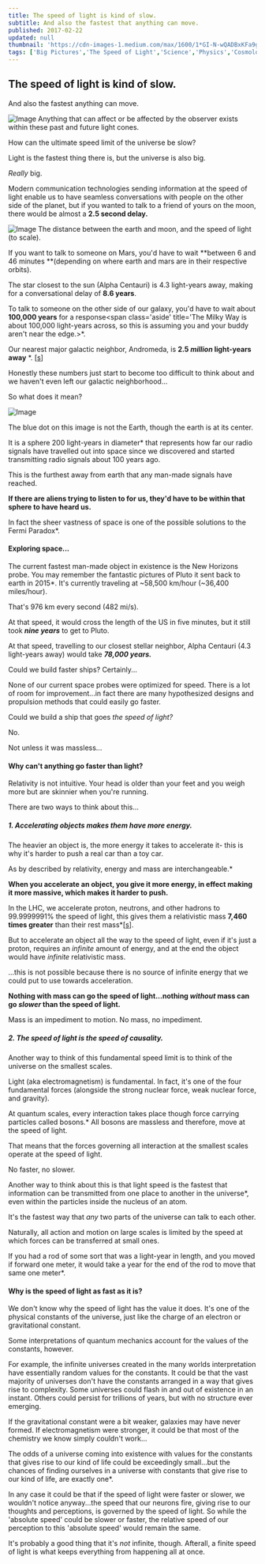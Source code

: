 ```yaml
---
title: The speed of light is kind of slow.
subtitle: And also the fastest that anything can move.
published: 2017-02-22
updated: null
thumbnail: 'https://cdn-images-1.medium.com/max/1600/1*GI-N-wQADBxKFa9g-VS6kw.png'
tags: ['Big Pictures','The Speed of Light','Science','Physics','Cosmology','Knowledge']
---
```

## The speed of light is kind of slow.
And also the fastest anything can move.

![Image](https://cdn-images-1.medium.com/max/1600/1*GI-N-wQADBxKFa9g-VS6kw.png)
<span class='caption'>Anything that can affect or be affected by the observer exists within these past and future light cones.</span>

How can the ultimate speed limit of the universe be slow?

Light is the fastest thing there is, but the universe is also big.

_Really_ big.

Modern communication technologies sending information at the speed of light enable us to have seamless conversations with people on the other side of the planet, but if you wanted to talk to a friend of yours on the moon, there would be almost a **2.5 second delay.**

![Image](https://cdn-images-1.medium.com/max/1600/1*SSb8nK5QcdtDFWvdGUwdbw.gif)
<span class='caption'>The distance between the earth and moon, and the speed of light (to scale).</span>

If you want to talk to someone on Mars, you'd have to wait **between 6 and 46 minutes **(depending on where earth and mars are in their respective orbits).

The star closest to the sun (Alpha Centauri) is 4.3 light-years away, making for a conversational delay of **8.6 years**.

To talk to someone on the other side of our galaxy, you'd have to wait about **100,000 years** for a response<span class='aside' title='The Milky Way is about 100,000 light-years across, so this is assuming you and your buddy aren't near the edge.>\*</span>.

Our nearest major galactic neighbor, Andromeda, is **2.5 _million_ light-years away** <span class='aside' title="Though it's heading our way about 110 km per second (68 mi/s)... Rest easy though, it will be another 4 billion years before the collision, so nothing to worry about for now...">\*</span>. [[s](https://en.wikipedia.org/wiki/Andromeda%E2%80%93Milky_Way_collision)]

Honestly these numbers just start to become too difficult to think about and we haven't even left our galactic neighborhood...

So what does it mean?

![Image](https://cdn-images-1.medium.com/max/2000/1*ziGJuS4rLM6dEvAHWSiZHw.jpeg)

The blue dot on this image is not the Earth, though the earth is at its center.

It is a sphere 200 light-years in diameter<span class='aside' title='and expanding at the speed of light...'>\*</span> that represents how far our radio signals have travelled out into space since we discovered and started transmitting radio signals about 100 years ago.

This is the furthest away from earth that any man-made signals have reached.

**If there are aliens trying to listen to for us, they'd have to be within that sphere to have heard us.**

In fact the sheer vastness of space is one of the possible solutions to the Fermi Paradox<span class='aside' title="i.e. if there is other intelligent life in the universe, why haven't we heard from them?">\*<span>.

#### Exploring space...
The current fastest man-made object in existence is the New Horizons probe. You may remember the fantastic pictures of Pluto it sent back to earth in 2015<span class='aside' title="<img src='https://upload.wikimedia.org/wikipedia/commons/thumb/2/2a/Nh-pluto-in-true-color_2x_JPEG-edit-frame.jpg/450px-Nh-pluto-in-true-color_2x_JPEG-edit-frame.jpg'>">\*</span>. It's currently traveling at ~58,500 km/hour (~36,400 miles/hour). 

That's 976 km every second (482 mi/s).

At that speed, it would cross the length of the US in five minutes, but it still took **_nine years_** to get to Pluto.

At that speed, travelling to our closest stellar neighbor, Alpha Centauri (4.3 light-years away) would take **_78,000 years._**

Could we build faster ships? Certainly...

None of our current space probes were optimized for speed. There is a lot of room for improvement...in fact there are many hypothesized designs and propulsion methods that could easily go faster.

Could we build a ship that goes _the speed of light?_

No.

Not unless it was massless...

#### **Why can't anything go faster than light?**

Relativity is not intuitive. Your head is older than your feet and you weigh more but are skinnier when you're running.

There are two ways to think about this... 

##### 1. Accelerating objects makes them have more energy.

The heavier an object is, the more energy it takes to accelerate it- this is why it's harder to push a real car than a toy car.

As by described by relativity, energy and mass are interchangeable.<span class='aside' title='Put more accurately (but slightly more confusingly), mass is a property that energy exhibits rather than a thing in and of itself'>\*</span>

**When you accelerate an object, you give it more energy, in effect making it more massive, which makes it harder to push.**

In the LHC, we accelerate proton, neutrons, and other hadrons to 99.9999991% the speed of light, this gives them a relativistic mass **7,460 times greater** than their rest mass<span class='aside' title='all that extra energy then goes towards creating other particles when the protons are smashed together'>\*</span>[[s](https://lhc-machine-outreach.web.cern.ch/lhc-machine-outreach/lhc-machine-outreach-faq.htm)].

But to accelerate an object all the way to the speed of light, even if it's just a proton, requires an _infinite_ amount of energy, and at the end the object would have _infinite_ relativistic mass.

...this is not possible because there is no source of infinite energy that we could put to use towards acceleration.

**Nothing with mass can go the speed of light...nothing _without_ mass can go _slower_ than the speed of light.**

Mass is an impediment to motion. No mass, no impediment.

##### 2. The speed of light is the speed of causality.

Another way to think of this fundamental speed limit is to think of the universe on the smallest scales.

Light (aka electromagnetism) is fundamental. In fact, it's one of the four fundamental forces (alongside the strong nuclear force, weak nuclear force, and gravity).

At quantum scales, every interaction takes place though force carrying particles called bosons.<span class='aside' title='W and Z for the weak force, gluons for strong force, and photons for electromagnetism'>\*</span> All bosons are massless and therefore, move at the speed of light. 

That means that the forces governing all interaction at the smallest scales operate at the speed of light.

No faster, no slower.

Another way to think about this is that light speed is the fastest that information can be transmitted from one place to another in the universe<span class='aside' title='A frequent misconception is that quantum entanglement makes this possible, however, though the correlation of entangled particles is conveyed instantaneously across arbitrary distances, it is in fact impossible to send any information along with that correlation'>\*</span>, even within the particles inside the nucleus of an atom.

It's the fastest way that _any_ two parts of the universe can talk to each other.

Naturally, all action and motion on large scales is limited by the speed at which forces can be transferred at small ones.

If you had a rod of some sort that was a light-year in length, and you moved if forward one meter, it would take a year for the end of the rod to move that same one meter<span class='aside' title='This is of course ignoring the multitude of impracticalities around having a rod that was a light-year in length...'>\*</span>.

#### Why is the speed of light as fast as it is?

We don't know why the speed of light has the value it does. It's one of the physical constants of the universe, just like the charge of an electron or gravitational constant.

Some interpretations of quantum mechanics account for the values of the constants, however.

For example, the infinite universes created in the many worlds interpretation have essentially random values for the constants. It could be that the vast majority of universes don't have the constants arranged in a way that gives rise to complexity. Some universes could flash in and out of existence in an instant. Others could persist for trillions of years, but with no structure ever emerging.

If the gravitational constant were a bit weaker, galaxies may have never formed. If electromagnetism were stronger, it could be that most of the chemistry we know simply couldn't work...

The odds of a universe coming into existence with values for the constants that gives rise to our kind of life could be exceedingly small...but the chances of finding ourselves in a universe with constants that give rise to our kind of life, are exactly one<span class='aside' title="Anthropic mania is looking into the night sky and thinking the universe must exist solely because we are here to see it. The fact of our existence as intelligent beings who can measure physical constants requires those constants to be such that beings like us can exist. ">\*</span>.

In any case it could be that if the speed of light were faster or slower, we wouldn't notice anyway...the speed that our neurons fire, giving rise to our thoughts and perceptions, is governed by the speed of light. So while the 'absolute speed' could be slower or faster, the relative speed of our perception to this 'absolute speed' would remain the same.

It's probably a good thing that it's _not_ infinite, though. Afterall, a finite speed of light is what keeps everything from happening all at once.

<!-- Do you better understand the speed of light? Still have questions? Let us know. -->

<!-- <form action="https://formspree.io/bornytm@gmail.com"
      method="POST">
    <input type="text" name="name">
    <input type="email" name="_replyto">
    <input type="submit" value="Send">
</form> -->
